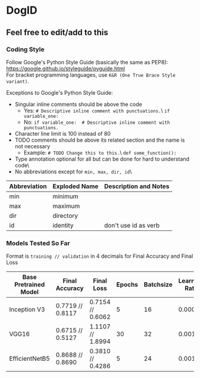 # DogID

## Feel free to edit/add to this

### Coding Style
Follow Google's Python Style Guide (basically the same as PEP8): https://google.github.io/styleguide/pyguide.html \
For bracket programming languages, use `K&R (One True Brace Style variant)`.

Exceptions to Google's Python Style Guide:
- Singular inline comments should be above the code
  - Yes: `# Descriptive inline comment with punctuations.`\ `if variable_one:`
  - No: `if variable_one:  # Descriptive inline comment with punctuations.`
- Character line limit is 100 instead of 80
- TODO comments should be above its related section and the name is not necessary
  - Example: `# TODO Change this to this.`\ `def some_function():`
- Type annotation optional for all but can be done for hard to understand code\
- No abbreviations except for `min, max, dir, id`\

| Abbreviation  | Exploded Name | Description and Notes |
| ------------- | ------------- | --------------------- |
| min           | minimum       |                       |
| max           | maximum       |                       |
| dir           | directory     |                       |
| id            | identity      | don't use id as verb  |


### Models Tested So Far
Format is `training // validation` in 4 decimals for Final Accuracy and Final Loss

| Base Pretrained Model  | Final Accuracy   | Final Loss          | Epochs | Batchsize | Learning Rate |
| ---------------------- | ---------------- | ------------------- | ------ | --------- | ------------- | 
| Inception V3           | 0.7719 // 0.8117 |  0.7154 // 0.6062   | 5      | 16        | 0.0001        |
| VGG16                  | 0.6715 // 0.5127 | 1.1107 // 1.8994    | 30     | 32        | 0.001         |
| EfficientNetB5         | 0.8688 // 0.8690 |  0.3810 // 0.4286   | 5      | 24        | 0.001         |
